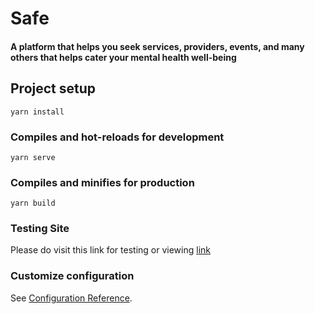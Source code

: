 # Safe
#### A platform that helps you seek services, providers, events, and many others that helps cater your mental health well-being

## Project setup
```
yarn install
```

### Compiles and hot-reloads for development
```
yarn serve
```

### Compiles and minifies for production
```
yarn build
```

### Testing Site
Please do visit this link for testing or viewing [link](https://safe-hackfest.web.app/welcome)


### Customize configuration
See [Configuration Reference](https://cli.vuejs.org/config/).
